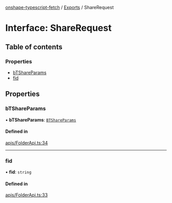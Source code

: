 [onshape-typescript-fetch](../README.md) / [Exports](../modules.md) / ShareRequest

# Interface: ShareRequest

## Table of contents

### Properties

- [bTShareParams](ShareRequest.md#btshareparams)
- [fid](ShareRequest.md#fid)

## Properties

### bTShareParams

• **bTShareParams**: [`BTShareParams`](BTShareParams.md)

#### Defined in

[apis/FolderApi.ts:34](https://github.com/toebes/onshape-typescript-fetch/blob/3e11ae1/apis/FolderApi.ts#L34)

___

### fid

• **fid**: `string`

#### Defined in

[apis/FolderApi.ts:33](https://github.com/toebes/onshape-typescript-fetch/blob/3e11ae1/apis/FolderApi.ts#L33)
